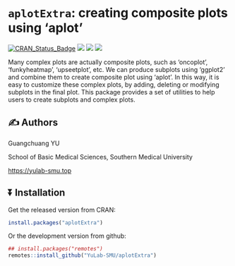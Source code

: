 <!-- README.md is generated from README.Rmd. Please edit that file -->

# `aplotExtra`: creating composite plots using ‘aplot’

[![CRAN_Status_Badge](http://www.r-pkg.org/badges/version/aplotExtra?color=green)](https://cran.r-project.org/package=aplotExtra)
![](http://cranlogs.r-pkg.org/badges/grand-total/aplotExtra?color=green)
![](http://cranlogs.r-pkg.org/badges/aplotExtra?color=green)
![](http://cranlogs.r-pkg.org/badges/last-week/aplotExtra?color=green)

Many complex plots are actually composite plots, such as ‘oncoplot’,
‘funkyheatmap’, ‘upseetplot’, etc. We can produce subplots using
‘ggplot2’ and combine them to create composite plot using ‘aplot’. In
this way, it is easy to customize these complex plots, by adding,
deleting or modifying subplots in the final plot. This package provides
a set of utilities to help users to create subplots and complex plots.

## :writing_hand: Authors

Guangchuang YU

School of Basic Medical Sciences, Southern Medical University

<https://yulab-smu.top>

## :arrow_double_down: Installation

Get the released version from CRAN:

``` r
install.packages("aplotExtra")
```

Or the development version from github:

``` r
## install.packages("remotes")
remotes::install_github("YuLab-SMU/aplotExtra")
```
